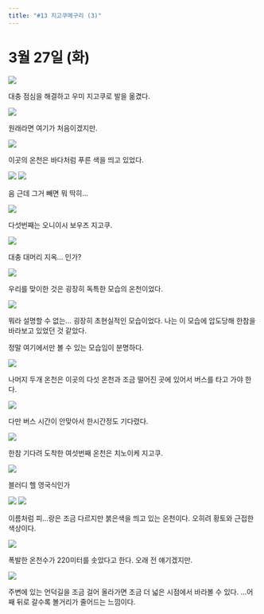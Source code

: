 ```yaml
---
title: "#13 지고쿠메구리 (3)"
---
```


# 3월 27일 (화)

![](/photos/180323-kyusyu/13_01.jpg)

대충 점심을 해결하고 우미 지고쿠로 발을 옮겼다.

![](/photos/180323-kyusyu/13_02.jpg)

원래라면 여기가 처음이겠지만.

![](/photos/180323-kyusyu/13_03.jpg)

이곳의 온천은 바다처럼 푸른 색을 띄고 있었다.

![](/photos/180323-kyusyu/13_04.jpg)
![](/photos/180323-kyusyu/13_05.jpg)

음 근데 그거 빼면 뭐 딱히...

![](/photos/180323-kyusyu/13_06.jpg)

다섯번째는 오니이시 보우즈 지고쿠.

![](/photos/180323-kyusyu/13_07.jpg)

대충 대머리 지옥... 인가?

![](/photos/180323-kyusyu/13_08.jpg)

우리를 맞이한 것은 굉장히 독특한 모습의 온천이었다.

![](/photos/180323-kyusyu/13_09.jpg)

뭐라 설명할 수 없는... 굉장히 초현실적인 모습이었다.
나는 이 모습에 압도당해 한참을 바라보고 있었던 것 같았다.

정말 여기에서만 볼 수 있는 모습임이 분명하다.

![](/photos/180323-kyusyu/13_10.jpg)

나머지 두개 온천은 이곳의 다섯 온천과 조금 떨어진 곳에 있어서 버스를 타고 가야 한다.

![](/photos/180323-kyusyu/13_11.jpg)

다만 버스 시간이 안맞아서 한시간정도 기다렸다.

![](/photos/180323-kyusyu/13_12.jpg)

한참 기다려 도착한 여섯번째 온천은 치노이케 지고쿠.

![](/photos/180323-kyusyu/13_13.jpg)

블러디 헬
영국식인가

![](/photos/180323-kyusyu/13_14.jpg)
![](/photos/180323-kyusyu/13_15.jpg)

이름처럼 피...랑은 조금 다르지만 붉은색을 띄고 있는 온천이다.
오히려 황토와 근접한 색상이다.

![](/photos/180323-kyusyu/13_16.jpg)

폭발한 온천수가 220미터를 솟았다고 한다. 오래 전 얘기겠지만.

![](/photos/180323-kyusyu/13_17.jpg)

주변에 있는 언덕길을 조금 걸어 올라가면 조금 더 넓은 시점에서 바라볼 수 있다.
...어째 뒤로 갈수록 볼거리가 줄어드는 느낌이다.
